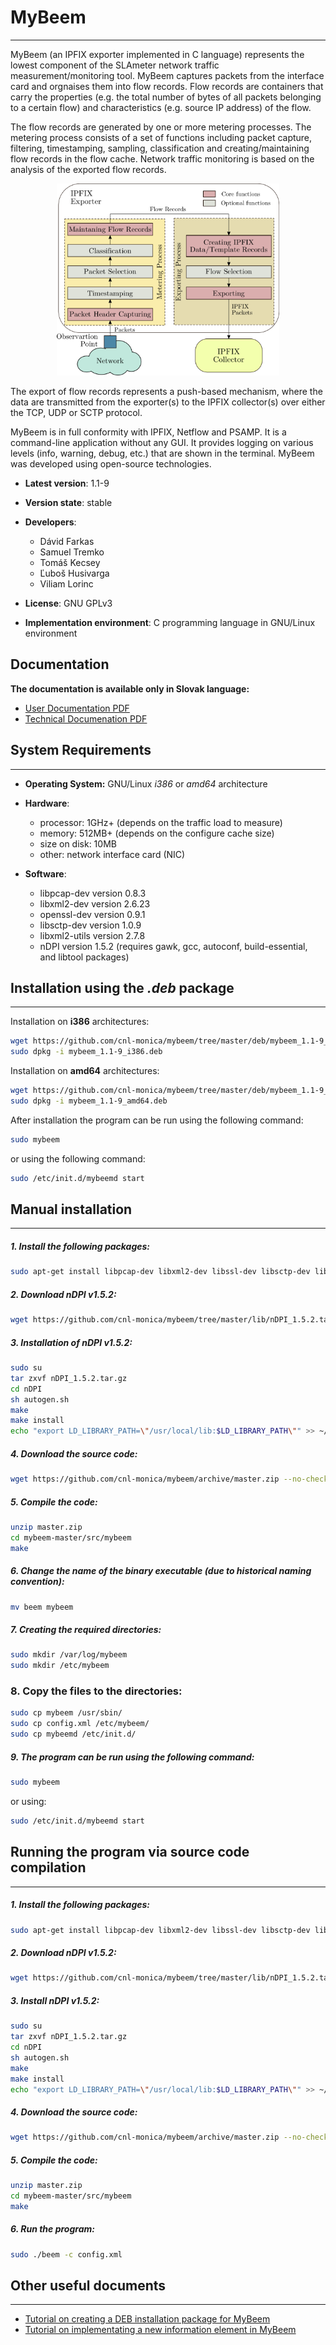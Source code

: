 # MyBeem
--------

MyBeem (an IPFIX exporter implemented in C language) represents the lowest component of the SLAmeter network traffic measurement/monitoring tool. MyBeem captures packets from the interface card and orgnaises them into flow records. Flow records are containers that carry the properties (e.g. the total number of bytes of all packets belonging to a certain flow) and characteristics (e.g. source IP address) of the flow. 

The flow records are generated by one or more metering processes. The metering process consists of a set of functions including packet capture, filtering, timestamping, sampling, classification and creating/maintaining flow records in the flow cache. Network traffic monitoring is based on the analysis of the exported flow records.

<p align="center">
  <img src="/fig/exporter.png" width="356" title="Architecture of the exporter">
</p>


The export of flow records represents a push-based mechanism, where the data are transmitted from the exporter(s) to the IPFIX collector(s) over either the TCP, UDP or SCTP protocol.

MyBeem is in full conformity with IPFIX, Netflow and PSAMP. It is a command-line application without any GUI. It provides logging on various levels (info, warning, debug, etc.) that are shown in the terminal. MyBeem was developed using open-source technologies.

*  **Latest version**: 1.1-9 
*  **Version state**: stable
*  **Developers**:
      *   Dávid Farkas
      *   Samuel Tremko
      *   Tomáš Kecsey
      *   Ľuboš Husivarga
      *   Viliam Lorinc
 
*   **License**: GNU GPLv3
*   **Implementation environment**: C programming language in GNU/Linux environment 

## Documentation

**The documentation is available only in Slovak language:**
 * [User Documentation PDF](https://github.com/cnl-monica/mybeem/tree/master/doc/mybeem_v1.1-9_PP.pdf)
 * [Technical Documenation PDF](https://github.com/cnl-monica/mybeem/tree/master/doc/mybeem_v1.1-9_SP.pdf)

## System Requirements
-----------------------
* **Operating System:** GNU/Linux *i386* or *amd64* architecture

*  **Hardware**:
      *   processor: 1GHz+ (depends on the traffic load to measure)
      *   memory: 512MB+ (depends on the configure cache size)
      *   size on disk: 10MB
      *   other: network interface card (NIC)

*  **Software**:
      *   libpcap-dev version 0.8.3
      *   libxml2-dev version 2.6.23
      *   openssl-dev version 0.9.1
      *   libsctp-dev version 1.0.9
      *   libxml2-utils version 2.7.8
      *   nDPI version 1.5.2 (requires gawk, gcc, autoconf, build-essential, and libtool packages)


## Installation using the *.deb* package
--------------------------------------------
Installation on **i386** architectures:
```bash
wget https://github.com/cnl-monica/mybeem/tree/master/deb/mybeem_1.1-9_i386.deb --no-check-certificate
sudo dpkg -i mybeem_1.1-9_i386.deb
```

Installation on **amd64** architectures:
```bash
wget https://github.com/cnl-monica/mybeem/tree/master/deb/mybeem_1.1-9_amd64.deb --no-check-certificate
sudo dpkg -i mybeem_1.1-9_amd64.deb
```

After installation the program can be run using the following command:
```bash
sudo mybeem
```
or using the following command:
```bash
sudo /etc/init.d/mybeemd start
```

## Manual installation 
-------------------------------
##### 1. Install the following packages:
```bash
sudo apt-get install libpcap-dev libxml2-dev libssl-dev libsctp-dev libsctp-dev libssl0.9.8 libsctp-dev libxml2-utils gawk gcc autoconf build-essential libtool
```
##### 2. Download nDPI v1.5.2:
```bash
wget https://github.com/cnl-monica/mybeem/tree/master/lib/nDPI_1.5.2.tar.gz --no-check-certificate
```
##### 3. Installation of nDPI v1.5.2:
```bash
sudo su
tar zxvf nDPI_1.5.2.tar.gz
cd nDPI
sh autogen.sh
make
make install
echo "export LD_LIBRARY_PATH=\"/usr/local/lib:$LD_LIBRARY_PATH\"" >> ~/.bashrc
```
##### 4. Download the source code:
```bash
wget https://github.com/cnl-monica/mybeem/archive/master.zip --no-check-certificate
```
##### 5. Compile the code:
```bash
unzip master.zip
cd mybeem-master/src/mybeem
make
```
##### 6. Change the name of the binary executable (due to historical naming convention):
```bash
mv beem mybeem
```
##### 7. Creating the required directories:
```bash
sudo mkdir /var/log/mybeem
sudo mkdir /etc/mybeem
```
### 8. Copy the files to the directories:
```bash
sudo cp mybeem /usr/sbin/
sudo cp config.xml /etc/mybeem/
sudo cp mybeemd /etc/init.d/
```
##### 9. The program can be run using the following command:
```bash
sudo mybeem
```
or using:
```bash
sudo /etc/init.d/mybeemd start
```

## Running the program via source code compilation
------------------------------------------------
##### 1. Install the following packages:
```bash
sudo apt-get install libpcap-dev libxml2-dev libssl-dev libsctp-dev libsctp-dev libssl0.9.8 libsctp-dev libxml2-utils gawk gcc autoconf build-essential libtool
```
##### 2. Download nDPI v1.5.2:
```bash
wget https://github.com/cnl-monica/mybeem/tree/master/lib/nDPI_1.5.2.tar.gz --no-check-certificate
```
##### 3. Install nDPI v1.5.2:
```bash
sudo su
tar zxvf nDPI_1.5.2.tar.gz
cd nDPI
sh autogen.sh
make
make install
echo "export LD_LIBRARY_PATH=\"/usr/local/lib:$LD_LIBRARY_PATH\"" >> ~/.bashrc
```
##### 4. Download the source code:
```bash
wget https://github.com/cnl-monica/mybeem/archive/master.zip --no-check-certificate
```
##### 5. Compile the code:
```bash
unzip master.zip
cd mybeem-master/src/mybeem
make
```
##### 6. Run the program:
```bash
sudo ./beem -c config.xml
```

## Other useful documents
------------------------------------------------
 *   [Tutorial on creating a DEB installation package for MyBeem](mybeem_debian)
 *   [Tutorial on implementating a new information element in MyBeem](mybeem_newIE)
